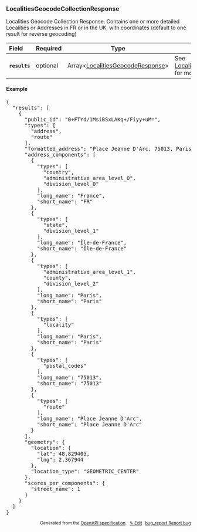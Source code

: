 <!--- This is a generated file, do not edit! -->
<!--- [START woosmap_http_schema_localitiesgeocodecollectionresponse] -->
<h3 class="schema-object" id="LocalitiesGeocodeCollectionResponse">LocalitiesGeocodeCollectionResponse</h3>

Localities Geocode Collection Response. Contains one or more detailed Localities or Addresses in FR or in the UK, with coordinates (default to one result for reverse geocoding)

| Field                                                                                                                      | Required | Type                                                                                             | Description                                                                                                   |
| :------------------------------------------------------------------------------------------------------------------------- | -------- | ------------------------------------------------------------------------------------------------ | ------------------------------------------------------------------------------------------------------------- |
| <h4 id="LocalitiesGeocodeCollectionResponse-results" class="add-link schema-object-property-key"><code>results</code></h4> | optional | Array&lt;[LocalitiesGeocodeResponse](#LocalitiesGeocodeResponse "LocalitiesGeocodeResponse")&gt; | See [LocalitiesGeocodeResponse](#LocalitiesGeocodeResponse "LocalitiesGeocodeResponse") for more information. |

<h4 class="schema-object-example" id="LocalitiesGeocodeCollectionResponse-example">Example</h4>

<pre class="notranslate lang-json prettyprint">{
  "results": [
    {
      "public_id": "0+FTYd/1MsiBSxLAKq+/Fiyy+uM=",
      "types": [
        "address",
        "route"
      ],
      "formatted_address": "Place Jeanne D'Arc, 75013, Paris",
      "address_components": [
        {
          "types": [
            "country",
            "administrative_area_level_0",
            "division_level_0"
          ],
          "long_name": "France",
          "short_name": "FR"
        },
        {
          "types": [
            "state",
            "division_level_1"
          ],
          "long_name": "Île-de-France",
          "short_name": "Île-de-France"
        },
        {
          "types": [
            "administrative_area_level_1",
            "county",
            "division_level_2"
          ],
          "long_name": "Paris",
          "short_name": "Paris"
        },
        {
          "types": [
            "locality"
          ],
          "long_name": "Paris",
          "short_name": "Paris"
        },
        {
          "types": [
            "postal_codes"
          ],
          "long_name": "75013",
          "short_name": "75013"
        },
        {
          "types": [
            "route"
          ],
          "long_name": "Place Jeanne D'Arc",
          "short_name": "Place Jeanne D'Arc"
        }
      ],
      "geometry": {
        "location": {
          "lat": 48.829405,
          "lng": 2.367944
        },
        "location_type": "GEOMETRIC_CENTER"
      },
      "scores_per_components": {
        "street_name": 1
      }
    }
  ]
}</pre>

<p style="text-align: right; font-size: smaller;">Generated from the <a data-label="openapi-github" href="https://github.com/woosmap/openapi-specification" title="Woosmap OpenAPI Specification" class="external">OpenAPI specification</a>.
<a data-label="openapi-github-woosmap-http-schema-localitiesgeocodecollectionresponse" data-action="edit" style="margin-left: 5px;" href="https://github.com/woosmap/openapi-specification/blob/main/specification/schemas/LocalitiesGeocodeCollectionResponse.yml" title="Edit on GitHub">✎ Edit</a>
<a data-label="openapi-github-woosmap-http-schema-localitiesgeocodecollectionresponse" data-action="bug" style="margin-left: 5px;" href="https://github.com/woosmap/openapi-specification/issues/new?assignees=&labels=type%3A+bug%2C+triage+me&template=bug_report.md&title=[schemas] Bug - LocalitiesGeocodeCollectionResponse" title="File bug for schemas on GitHub"><span class="material-icons">bug_report</span> Report bug</a>
</p>

<!--- [END woosmap_http_schema_localitiesgeocodecollectionresponse] -->

